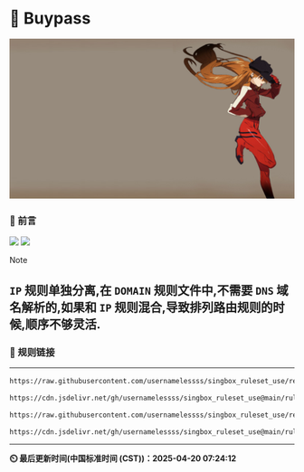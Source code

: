 
# 🧸 Buypass
![](https://raw.githubusercontent.com/usernamelessss/picture-bed/main/images/202504042256831.jpg)
### 📣 前言
![](https://shields.io/badge/-移除重复规则-ff69b4) ![](https://shields.io/badge/-IP&nbsp;规则单独存放不与&nbsp;DOMAIN&nbsp;等混合-green)
> [!NOTE]
**`IP` 规则单独分离,在 `DOMAIN` 规则文件中,不需要 `DNS` 域名解析的,如果和 `IP` 规则混合,导致排列路由规则的时候,顺序不够灵活.**
---

###  🔗 规则链接
---

```url
https://raw.githubusercontent.com/usernamelessss/singbox_ruleset_use/refs/heads/main/rule/Buypass/Buypass_No_IP.json
```

```url
https://cdn.jsdelivr.net/gh/usernamelessss/singbox_ruleset_use@main/rule/Buypass/Buypass_No_IP.json
```

```url
https://raw.githubusercontent.com/usernamelessss/singbox_ruleset_use/refs/heads/main/rule/Buypass/Buypass_No_IP.srs
```

```url
https://cdn.jsdelivr.net/gh/usernamelessss/singbox_ruleset_use@main/rule/Buypass/Buypass_No_IP.srs
```

---
**⏲️ 最后更新时间(中国标准时间 (CST))：2025-04-20 07:24:12**
